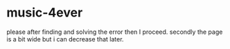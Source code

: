 # music-4ever
please after finding and solving the error then I proceed. secondly the page is a bit wide but i can decrease that later.
